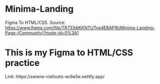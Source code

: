 # Minima-Landing
Figma To HTML/CSS.  Source: https://www.figma.com/file/TR733diKKNTUTve4EBAFf6/Minima-Landing-Page-(Community)?node-id=0%3A1
<h1>This is my Figma to HTML/CSS practice </h1>
<span>Link:</span>
<a>https://serene-clafoutis-ec6e5e.netlify.app/</a>
